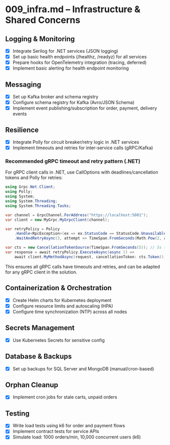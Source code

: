 # 009_infra.md – Infrastructure & Shared Concerns

## Logging & Monitoring

- [x] Integrate Serilog for .NET services (JSON logging)
- [x] Set up basic health endpoints (/healthz, /readyz) for all services
- [x] Prepare hooks for OpenTelemetry integration (tracing, deferred)
- [x] Implement basic alerting for health endpoint monitoring

## Messaging

- [x] Set up Kafka broker and schema registry
- [x] Configure schema registry for Kafka (Avro/JSON Schema)
- [x] Implement event publishing/subscription for order, payment, delivery events

## Resilience

- [x] Integrate Polly for circuit breaker/retry logic in .NET services
- [x] Implement timeouts and retries for inter-service calls (gRPC/Kafka)

### Recommended gRPC timeout and retry pattern (.NET)

For gRPC client calls in .NET, use CallOptions with deadlines/cancellation tokens and Polly for retries:

```csharp
using Grpc.Net.Client;
using Polly;
using System;
using System.Threading;
using System.Threading.Tasks;

var channel = GrpcChannel.ForAddress("https://localhost:5001");
var client = new MyGrpc.MyGrpcClient(channel);

var retryPolicy = Policy
    .Handle<RpcException>(ex => ex.StatusCode == StatusCode.Unavailable)
    .WaitAndRetryAsync(3, attempt => TimeSpan.FromSeconds(Math.Pow(2, attempt)));

var cts = new CancellationTokenSource(TimeSpan.FromSeconds(5)); // 5s timeout
var response = await retryPolicy.ExecuteAsync(async () =>
    await client.MyMethodAsync(request, cancellationToken: cts.Token));
```

This ensures all gRPC calls have timeouts and retries, and can be adapted for any gRPC client in the solution.

## Containerization & Orchestration

- [x] Create Helm charts for Kubernetes deployment
- [x] Configure resource limits and autoscaling (HPA)
- [x] Configure time synchronization (NTP) across all nodes

## Secrets Management

- [x] Use Kubernetes Secrets for sensitive config

## Database & Backups

- [x] Set up backups for SQL Server and MongoDB (manual/cron-based)

## Orphan Cleanup

- [x] Implement cron jobs for stale carts, unpaid orders

## Testing

- [x] Write load tests using k6 for order and payment flows
- [x] Implement contract tests for service APIs
- [x] Simulate load: 1000 orders/min, 10,000 concurrent users (k6)
